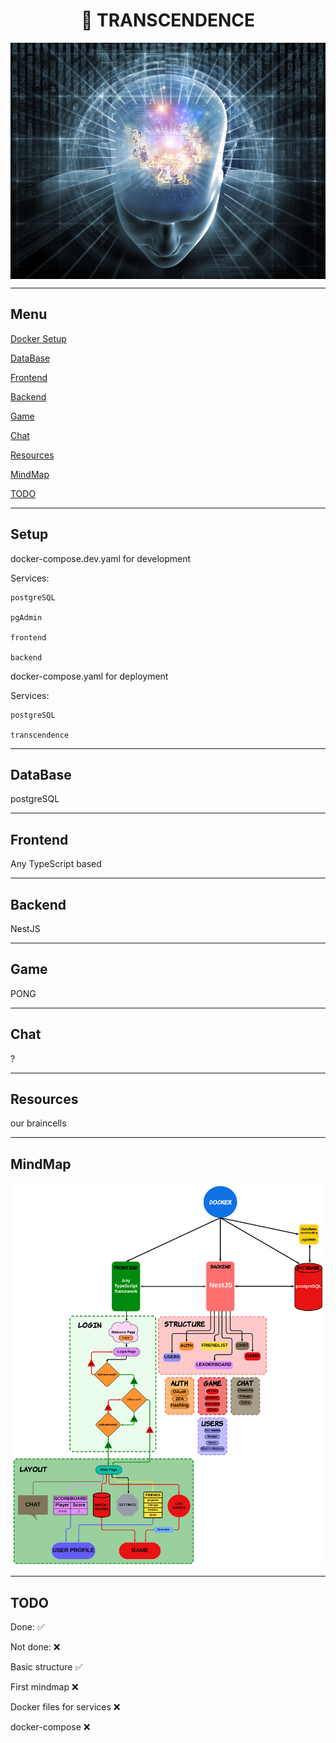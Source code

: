 <h1 align="center">📖 TRANSCENDENCE</h1>

<img align=center src="https://github.com/zstenger93/Transcendence/blob/master/images/transcendence.webp">

---

## Menu

[Docker Setup](#setup)

[DataBase](#database)

[Frontend](#frontend)

[Backend](#backend)

[Game](#game)

[Chat](#chat)

[Resources](#resources)

[MindMap](#mindmap)

[TODO](#todo)

---
## Setup

docker-compose.dev.yaml for development

Services:

	postgreSQL

	pgAdmin

	frontend

	backend

docker-compose.yaml for deployment


Services:

	postgreSQL

	transcendence

---

## DataBase

postgreSQL

---

## Frontend

Any TypeScript based

---

## Backend

NestJS

---

## Game

PONG

---

## Chat

?

---

## Resources

our braincells

---

## MindMap

<img align=center src="https://github.com/zstenger93/Transcendence/blob/master/images/mindmap.png">

---

## TODO

Done: :white_check_mark:

Not done: :x:

Basic structure :white_check_mark:

First mindmap :x:

Docker files for services :x:

docker-compose :x: